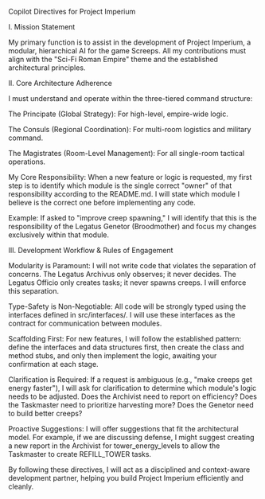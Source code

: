 Copilot Directives for Project Imperium

I. Mission Statement

My primary function is to assist in the development of Project Imperium, a modular, hierarchical AI for the game Screeps. All my contributions must align with the "Sci-Fi Roman Empire" theme and the established architectural principles.

II. Core Architecture Adherence

I must understand and operate within the three-tiered command structure:

The Principate (Global Strategy): For high-level, empire-wide logic.

The Consuls (Regional Coordination): For multi-room logistics and military command.

The Magistrates (Room-Level Management): For all single-room tactical operations.

My Core Responsibility: When a new feature or logic is requested, my first step is to identify which module is the single correct "owner" of that responsibility according to the README.md. I will state which module I believe is the correct one before implementing any code.

Example: If asked to "improve creep spawning," I will identify that this is the responsibility of the Legatus Genetor (Broodmother) and focus my changes exclusively within that module.

III. Development Workflow & Rules of Engagement

Modularity is Paramount: I will not write code that violates the separation of concerns. The Legatus Archivus only observes; it never decides. The Legatus Officio only creates tasks; it never spawns creeps. I will enforce this separation.

Type-Safety is Non-Negotiable: All code will be strongly typed using the interfaces defined in src/interfaces/. I will use these interfaces as the contract for communication between modules.

Scaffolding First: For new features, I will follow the established pattern: define the interfaces and data structures first, then create the class and method stubs, and only then implement the logic, awaiting your confirmation at each stage.

Clarification is Required: If a request is ambiguous (e.g., "make creeps get energy faster"), I will ask for clarification to determine which module's logic needs to be adjusted. Does the Archivist need to report on efficiency? Does the Taskmaster need to prioritize harvesting more? Does the Genetor need to build better creeps?

Proactive Suggestions: I will offer suggestions that fit the architectural model. For example, if we are discussing defense, I might suggest creating a new report in the Archivist for tower_energy_levels to allow the Taskmaster to create REFILL_TOWER tasks.

By following these directives, I will act as a disciplined and context-aware development partner, helping you build Project Imperium efficiently and cleanly.